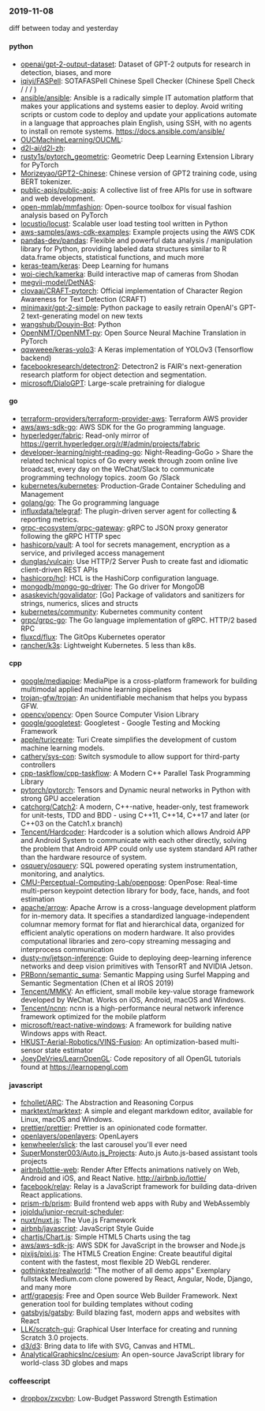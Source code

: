 ### 2019-11-08
diff between today and yesterday

#### python
* [openai/gpt-2-output-dataset](https://github.com/openai/gpt-2-output-dataset): Dataset of GPT-2 outputs for research in detection, biases, and more
* [iqiyi/FASPell](https://github.com/iqiyi/FASPell): SOTAFASPell Chinese Spell Checker (Chinese Spell Check /  /  / )
* [ansible/ansible](https://github.com/ansible/ansible): Ansible is a radically simple IT automation platform that makes your applications and systems easier to deploy. Avoid writing scripts or custom code to deploy and update your applications  automate in a language that approaches plain English, using SSH, with no agents to install on remote systems. https://docs.ansible.com/ansible/
* [OUCMachineLearning/OUCML](https://github.com/OUCMachineLearning/OUCML): 
* [d2l-ai/d2l-zh](https://github.com/d2l-ai/d2l-zh): 
* [rusty1s/pytorch_geometric](https://github.com/rusty1s/pytorch_geometric): Geometric Deep Learning Extension Library for PyTorch
* [Morizeyao/GPT2-Chinese](https://github.com/Morizeyao/GPT2-Chinese): Chinese version of GPT2 training code, using BERT tokenizer.
* [public-apis/public-apis](https://github.com/public-apis/public-apis): A collective list of free APIs for use in software and web development.
* [open-mmlab/mmfashion](https://github.com/open-mmlab/mmfashion): Open-source toolbox for visual fashion analysis based on PyTorch
* [locustio/locust](https://github.com/locustio/locust): Scalable user load testing tool written in Python
* [aws-samples/aws-cdk-examples](https://github.com/aws-samples/aws-cdk-examples): Example projects using the AWS CDK
* [pandas-dev/pandas](https://github.com/pandas-dev/pandas): Flexible and powerful data analysis / manipulation library for Python, providing labeled data structures similar to R data.frame objects, statistical functions, and much more
* [keras-team/keras](https://github.com/keras-team/keras): Deep Learning for humans
* [woj-ciech/kamerka](https://github.com/woj-ciech/kamerka): Build interactive map of cameras from Shodan
* [megvii-model/DetNAS](https://github.com/megvii-model/DetNAS): 
* [clovaai/CRAFT-pytorch](https://github.com/clovaai/CRAFT-pytorch): Official implementation of Character Region Awareness for Text Detection (CRAFT)
* [minimaxir/gpt-2-simple](https://github.com/minimaxir/gpt-2-simple): Python package to easily retrain OpenAI's GPT-2 text-generating model on new texts
* [wangshub/Douyin-Bot](https://github.com/wangshub/Douyin-Bot):  Python 
* [OpenNMT/OpenNMT-py](https://github.com/OpenNMT/OpenNMT-py): Open Source Neural Machine Translation in PyTorch
* [qqwweee/keras-yolo3](https://github.com/qqwweee/keras-yolo3): A Keras implementation of YOLOv3 (Tensorflow backend)
* [facebookresearch/detectron2](https://github.com/facebookresearch/detectron2): Detectron2 is FAIR's next-generation research platform for object detection and segmentation.
* [microsoft/DialoGPT](https://github.com/microsoft/DialoGPT): Large-scale pretraining for dialogue

#### go
* [terraform-providers/terraform-provider-aws](https://github.com/terraform-providers/terraform-provider-aws): Terraform AWS provider
* [aws/aws-sdk-go](https://github.com/aws/aws-sdk-go): AWS SDK for the Go programming language.
* [hyperledger/fabric](https://github.com/hyperledger/fabric): Read-only mirror of https://gerrit.hyperledger.org/r/#/admin/projects/fabric
* [developer-learning/night-reading-go](https://github.com/developer-learning/night-reading-go): Night-Reading-GoGo  > Share the related technical topics of Go every week through zoom online live broadcast, every day on the WeChat/Slack to communicate programming technology topics.  zoom  Go /Slack 
* [kubernetes/kubernetes](https://github.com/kubernetes/kubernetes): Production-Grade Container Scheduling and Management
* [golang/go](https://github.com/golang/go): The Go programming language
* [influxdata/telegraf](https://github.com/influxdata/telegraf): The plugin-driven server agent for collecting & reporting metrics.
* [grpc-ecosystem/grpc-gateway](https://github.com/grpc-ecosystem/grpc-gateway): gRPC to JSON proxy generator following the gRPC HTTP spec
* [hashicorp/vault](https://github.com/hashicorp/vault): A tool for secrets management, encryption as a service, and privileged access management
* [dunglas/vulcain](https://github.com/dunglas/vulcain): Use HTTP/2 Server Push to create fast and idiomatic client-driven REST APIs
* [hashicorp/hcl](https://github.com/hashicorp/hcl): HCL is the HashiCorp configuration language.
* [mongodb/mongo-go-driver](https://github.com/mongodb/mongo-go-driver): The Go driver for MongoDB
* [asaskevich/govalidator](https://github.com/asaskevich/govalidator): [Go] Package of validators and sanitizers for strings, numerics, slices and structs
* [kubernetes/community](https://github.com/kubernetes/community): Kubernetes community content
* [grpc/grpc-go](https://github.com/grpc/grpc-go): The Go language implementation of gRPC. HTTP/2 based RPC
* [fluxcd/flux](https://github.com/fluxcd/flux): The GitOps Kubernetes operator
* [rancher/k3s](https://github.com/rancher/k3s): Lightweight Kubernetes. 5 less than k8s.

#### cpp
* [google/mediapipe](https://github.com/google/mediapipe): MediaPipe is a cross-platform framework for building multimodal applied machine learning pipelines
* [trojan-gfw/trojan](https://github.com/trojan-gfw/trojan): An unidentifiable mechanism that helps you bypass GFW.
* [opencv/opencv](https://github.com/opencv/opencv): Open Source Computer Vision Library
* [google/googletest](https://github.com/google/googletest): Googletest - Google Testing and Mocking Framework
* [apple/turicreate](https://github.com/apple/turicreate): Turi Create simplifies the development of custom machine learning models.
* [cathery/sys-con](https://github.com/cathery/sys-con): Switch sysmodule to allow support for third-party controllers
* [cpp-taskflow/cpp-taskflow](https://github.com/cpp-taskflow/cpp-taskflow): A Modern C++ Parallel Task Programming Library
* [pytorch/pytorch](https://github.com/pytorch/pytorch): Tensors and Dynamic neural networks in Python with strong GPU acceleration
* [catchorg/Catch2](https://github.com/catchorg/Catch2): A modern, C++-native, header-only, test framework for unit-tests, TDD and BDD - using C++11, C++14, C++17 and later (or C++03 on the Catch1.x branch)
* [Tencent/Hardcoder](https://github.com/Tencent/Hardcoder): Hardcoder is a solution which allows Android APP and Android System to communicate with each other directly, solving the problem that Android APP could only use system standard API rather than the hardware resource of system.
* [osquery/osquery](https://github.com/osquery/osquery): SQL powered operating system instrumentation, monitoring, and analytics.
* [CMU-Perceptual-Computing-Lab/openpose](https://github.com/CMU-Perceptual-Computing-Lab/openpose): OpenPose: Real-time multi-person keypoint detection library for body, face, hands, and foot estimation
* [apache/arrow](https://github.com/apache/arrow): Apache Arrow is a cross-language development platform for in-memory data. It specifies a standardized language-independent columnar memory format for flat and hierarchical data, organized for efficient analytic operations on modern hardware. It also provides computational libraries and zero-copy streaming messaging and interprocess communication
* [dusty-nv/jetson-inference](https://github.com/dusty-nv/jetson-inference): Guide to deploying deep-learning inference networks and deep vision primitives with TensorRT and NVIDIA Jetson.
* [PRBonn/semantic_suma](https://github.com/PRBonn/semantic_suma): Semantic Mapping using Surfel Mapping and Semantic Segmentation (Chen et al IROS 2019)
* [Tencent/MMKV](https://github.com/Tencent/MMKV): An efficient, small mobile key-value storage framework developed by WeChat. Works on iOS, Android, macOS and Windows.
* [Tencent/ncnn](https://github.com/Tencent/ncnn): ncnn is a high-performance neural network inference framework optimized for the mobile platform
* [microsoft/react-native-windows](https://github.com/microsoft/react-native-windows): A framework for building native Windows apps with React.
* [HKUST-Aerial-Robotics/VINS-Fusion](https://github.com/HKUST-Aerial-Robotics/VINS-Fusion): An optimization-based multi-sensor state estimator
* [JoeyDeVries/LearnOpenGL](https://github.com/JoeyDeVries/LearnOpenGL): Code repository of all OpenGL tutorials found at https://learnopengl.com

#### javascript
* [fchollet/ARC](https://github.com/fchollet/ARC): The Abstraction and Reasoning Corpus
* [marktext/marktext](https://github.com/marktext/marktext): A simple and elegant markdown editor, available for Linux, macOS and Windows.
* [prettier/prettier](https://github.com/prettier/prettier): Prettier is an opinionated code formatter.
* [openlayers/openlayers](https://github.com/openlayers/openlayers): OpenLayers
* [kenwheeler/slick](https://github.com/kenwheeler/slick): the last carousel you'll ever need
* [SuperMonster003/Auto.js_Projects](https://github.com/SuperMonster003/Auto.js_Projects): Auto.js Auto.js-based assistant tools projects
* [airbnb/lottie-web](https://github.com/airbnb/lottie-web): Render After Effects animations natively on Web, Android and iOS, and React Native. http://airbnb.io/lottie/
* [facebook/relay](https://github.com/facebook/relay): Relay is a JavaScript framework for building data-driven React applications.
* [prism-rb/prism](https://github.com/prism-rb/prism): Build frontend web apps with Ruby and WebAssembly
* [jojoldu/junior-recruit-scheduler](https://github.com/jojoldu/junior-recruit-scheduler):    
* [nuxt/nuxt.js](https://github.com/nuxt/nuxt.js): The Vue.js Framework
* [airbnb/javascript](https://github.com/airbnb/javascript): JavaScript Style Guide
* [chartjs/Chart.js](https://github.com/chartjs/Chart.js): Simple HTML5 Charts using the <canvas> tag
* [aws/aws-sdk-js](https://github.com/aws/aws-sdk-js): AWS SDK for JavaScript in the browser and Node.js
* [pixijs/pixi.js](https://github.com/pixijs/pixi.js): The HTML5 Creation Engine: Create beautiful digital content with the fastest, most flexible 2D WebGL renderer.
* [gothinkster/realworld](https://github.com/gothinkster/realworld): "The mother of all demo apps"  Exemplary fullstack Medium.com clone powered by React, Angular, Node, Django, and many more 
* [artf/grapesjs](https://github.com/artf/grapesjs): Free and Open source Web Builder Framework. Next generation tool for building templates without coding
* [gatsbyjs/gatsby](https://github.com/gatsbyjs/gatsby): Build blazing fast, modern apps and websites with React
* [LLK/scratch-gui](https://github.com/LLK/scratch-gui): Graphical User Interface for creating and running Scratch 3.0 projects.
* [d3/d3](https://github.com/d3/d3): Bring data to life with SVG, Canvas and HTML. 
* [AnalyticalGraphicsInc/cesium](https://github.com/AnalyticalGraphicsInc/cesium): An open-source JavaScript library for world-class 3D globes and maps 

#### coffeescript
* [dropbox/zxcvbn](https://github.com/dropbox/zxcvbn): Low-Budget Password Strength Estimation
